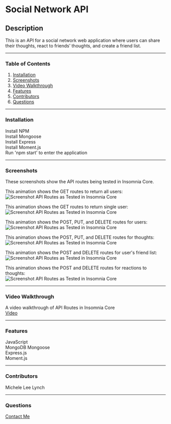 # Social Network API

## Description   
This is an API for a social network web application where users can share their thoughts, react to friends’ thoughts, and create a friend list.

***
### Table of Contents  
1. [Installation]()
2. [Screenshots]()
3. [Video Walkthrough]()
4. [Features]()
5. [Contributors]()
6. [Questions]()  

***
### Installation 
Install NPM    
Install Mongoose  
Install Express   
Install Moment.js    
Run 'npm start' to enter the application   

***
### Screenshots  
These screenshots show the API routes being tested in Insomnia Core.   

This animation shows the GET routes to return all users:   
![Screenshot API Routes as Tested in Insomnia Core]()  

This animation shows the GET routes to return single user:     
![Screenshot API Routes as Tested in Insomnia Core]()  

This animation shows the POST, PUT, and DELETE routes for users:   
![Screenshot API Routes as Tested in Insomnia Core]()  

This animation shows the POST, PUT, and DELETE routes for thoughts:   
![Screenshot API Routes as Tested in Insomnia Core]()  

This animation shows the POST and DELETE routes for user's friend list:   
![Screenshot API Routes as Tested in Insomnia Core]()  

This animation shows the POST and DELETE routes for reactions to thoughts:   
![Screenshot API Routes as Tested in Insomnia Core]()  

***
### Video Walkthrough   
A video walkthrough of API Routes in Insomnia Core   
[Video]()   

***
### Features  
JavaScript  
MongoDB
Mongoose    
Express.js  
Moment.js

***
### Contributors  
Michele Lee Lynch

***
### Questions  
[Contact Me](https://github.com/MLLynch2K)   